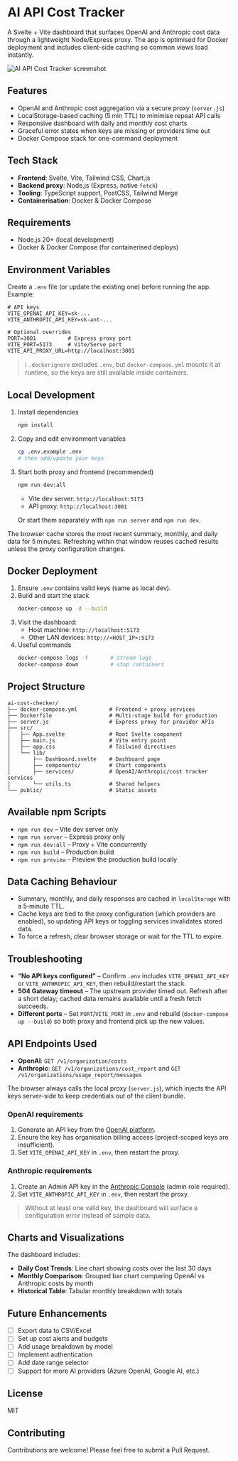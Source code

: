 # AI API Cost Tracker

A Svelte + Vite dashboard that surfaces OpenAI and Anthropic cost data through a lightweight Node/Express proxy. The app is optimised for Docker deployment and includes client-side caching so common views load instantly.

![AI API Cost Tracker screenshot](screenshot.png)

## Features

- OpenAI and Anthropic cost aggregation via a secure proxy (`server.js`)
- LocalStorage-based caching (5 min TTL) to minimise repeat API calls
- Responsive dashboard with daily and monthly cost charts
- Graceful error states when keys are missing or providers time out
- Docker Compose stack for one-command deployment

## Tech Stack

- **Frontend**: Svelte, Vite, Tailwind CSS, Chart.js
- **Backend proxy**: Node.js (Express, native `fetch`)
- **Tooling**: TypeScript support, PostCSS, Tailwind Merge
- **Containerisation**: Docker & Docker Compose

## Requirements

- Node.js 20+ (local development)
- Docker & Docker Compose (for containerised deploys)

## Environment Variables

Create a `.env` file (or update the existing one) before running the app. Example:

```env
# API keys
VITE_OPENAI_API_KEY=sk-...
VITE_ANTHROPIC_API_KEY=sk-ant-...

# Optional overrides
PORT=3001          # Express proxy port
VITE_PORT=5173     # Vite/Serve port
VITE_API_PROXY_URL=http://localhost:3001
```

> ℹ️ `.dockerignore` excludes `.env`, but `docker-compose.yml` mounts it at runtime, so the keys are still available inside containers.

## Local Development

1. Install dependencies
   ```bash
   npm install
   ```
2. Copy and edit environment variables
   ```bash
   cp .env.example .env
   # then add/update your keys
   ```
3. Start both proxy and frontend (recommended)
   ```bash
   npm run dev:all
   ```
   - Vite dev server: `http://localhost:5173`
   - API proxy: `http://localhost:3001`

   Or start them separately with `npm run server` and `npm run dev`.

The browser cache stores the most recent summary, monthly, and daily data for 5 minutes. Refreshing within that window reuses cached results unless the proxy configuration changes.

## Docker Deployment

1. Ensure `.env` contains valid keys (same as local dev).
2. Build and start the stack
   ```bash
   docker-compose up -d --build
   ```
3. Visit the dashboard:
   - Host machine: `http://localhost:5173`
   - Other LAN devices: `http://<HOST_IP>:5173`
4. Useful commands
   ```bash
   docker-compose logs -f       # stream logs
   docker-compose down          # stop containers
   ```

## Project Structure

```
ai-cost-checker/
├── docker-compose.yml          # Frontend + proxy services
├── Dockerfile                  # Multi-stage build for production
├── server.js                   # Express proxy for provider APIs
├── src/
│   ├── App.svelte              # Root Svelte component
│   ├── main.js                 # Vite entry point
│   ├── app.css                 # Tailwind directives
│   └── lib/
│       ├── Dashboard.svelte    # Dashboard page
│       ├── components/         # Chart components
│       ├── services/           # OpenAI/Anthropic/cost tracker services
│       └── utils.ts            # Shared helpers
└── public/                     # Static assets
```

## Available npm Scripts

- `npm run dev` – Vite dev server only
- `npm run server` – Express proxy only
- `npm run dev:all` – Proxy + Vite concurrently
- `npm run build` – Production build
- `npm run preview` – Preview the production build locally

## Data Caching Behaviour

- Summary, monthly, and daily responses are cached in `localStorage` with a 5‑minute TTL.
- Cache keys are tied to the proxy configuration (which providers are enabled), so updating API keys or toggling services invalidates stored data.
- To force a refresh, clear browser storage or wait for the TTL to expire.

## Troubleshooting

- **“No API keys configured”** – Confirm `.env` includes `VITE_OPENAI_API_KEY` or `VITE_ANTHROPIC_API_KEY`, then rebuild/restart the stack.
- **504 Gateway timeout** – The upstream provider timed out. Refresh after a short delay; cached data remains available until a fresh fetch succeeds.
- **Different ports** – Set `PORT`/`VITE_PORT` in `.env` and rebuild (`docker-compose up --build`) so both proxy and frontend pick up the new values.

## API Endpoints Used

- **OpenAI**: `GET /v1/organization/costs`
- **Anthropic**: `GET /v1/organizations/cost_report` and `GET /v1/organizations/usage_report/messages`

The browser always calls the local proxy (`server.js`), which injects the API keys server-side to keep credentials out of the client bundle.

### OpenAI requirements

1. Generate an API key from the [OpenAI platform](https://platform.openai.com/api-keys).
2. Ensure the key has organisation billing access (project-scoped keys are insufficient).
3. Set `VITE_OPENAI_API_KEY` in `.env`, then restart the proxy.

### Anthropic requirements

1. Create an Admin API key in the [Anthropic Console](https://console.anthropic.com/) (admin role required).
2. Set `VITE_ANTHROPIC_API_KEY` in `.env`, then restart the proxy.

> Without at least one valid key, the dashboard will surface a configuration error instead of sample data.

## Charts and Visualizations

The dashboard includes:
- **Daily Cost Trends**: Line chart showing costs over the last 30 days
- **Monthly Comparison**: Grouped bar chart comparing OpenAI vs Anthropic costs by month
- **Historical Table**: Tabular monthly breakdown with totals

## Future Enhancements

- [ ] Export data to CSV/Excel
- [ ] Set up cost alerts and budgets
- [ ] Add usage breakdown by model
- [ ] Implement authentication
- [ ] Add date range selector
- [ ] Support for more AI providers (Azure OpenAI, Google AI, etc.)

## License

MIT

## Contributing

Contributions are welcome! Please feel free to submit a Pull Request.
